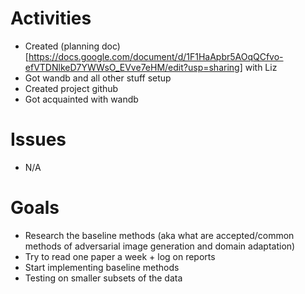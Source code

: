 # Activities
* Created (planning doc)[https://docs.google.com/document/d/1F1HaApbr5AOqQCfvo-efVTDNlkeD7YWWsO_EVve7eHM/edit?usp=sharing] with Liz
* Got wandb and all other stuff setup 
* Created project github
* Got acquainted with wandb

# Issues
* N/A

# Goals
* Research the baseline methods (aka what are accepted/common methods of adversarial image generation and domain adaptation)
* Try to read one paper a week + log on reports
* Start implementing baseline methods
* Testing on smaller subsets of the data

